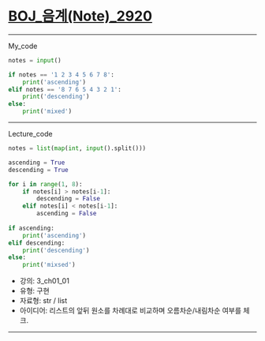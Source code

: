 # [BOJ_음계(Note)_2920](https://www.acmicpc.net/problem/2920)
***
My_code
```python
notes = input()

if notes == '1 2 3 4 5 6 7 8':
    print('ascending')
elif notes == '8 7 6 5 4 3 2 1':
    print('descending')
else:
    print('mixed')
```

***
Lecture_code
```python
notes = list(map(int, input().split()))

ascending = True
descending = True

for i in range(1, 8):
    if notes[i] > notes[i-1]:
        descending = False
    elif notes[i] < notes[i-1]:
        ascending = False
        
if ascending:
    print('ascending')
elif descending:
    print('descending')
else:
    print('mixsed')

```
* 강의: 3_ch01_01
* 유형: 구현
* 자료형: str / list
* 아이디어: 리스트의 앞뒤 원소를 차례대로 비교하며 오름차순/내림차순 여부를 체크.
***
